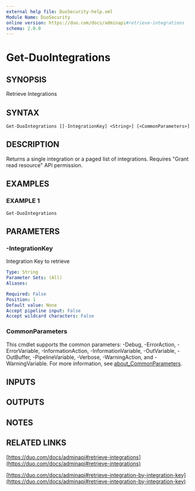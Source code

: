 ```yaml
---
external help file: DuoSecurity-help.xml
Module Name: DuoSecurity
online version: https://duo.com/docs/adminapi#retrieve-integrations
schema: 2.0.0
---
```


# Get-DuoIntegrations

## SYNOPSIS
Retrieve Integrations

## SYNTAX

```
Get-DuoIntegrations [[-IntegrationKey] <String>] [<CommonParameters>]
```

## DESCRIPTION
Returns a single integration or a paged list of integrations.
Requires "Grant read resource" API permission.

## EXAMPLES

### EXAMPLE 1
```
Get-DuoIntegrations
```

## PARAMETERS

### -IntegrationKey
Integration Key to retrieve

```yaml
Type: String
Parameter Sets: (All)
Aliases:

Required: False
Position: 1
Default value: None
Accept pipeline input: False
Accept wildcard characters: False
```

### CommonParameters
This cmdlet supports the common parameters: -Debug, -ErrorAction, -ErrorVariable, -InformationAction, -InformationVariable, -OutVariable, -OutBuffer, -PipelineVariable, -Verbose, -WarningAction, and -WarningVariable. For more information, see [about_CommonParameters](http://go.microsoft.com/fwlink/?LinkID=113216).

## INPUTS

## OUTPUTS

## NOTES

## RELATED LINKS

[https://duo.com/docs/adminapi#retrieve-integrations](https://duo.com/docs/adminapi#retrieve-integrations)

[https://duo.com/docs/adminapi#retrieve-integration-by-integration-key](https://duo.com/docs/adminapi#retrieve-integration-by-integration-key)

